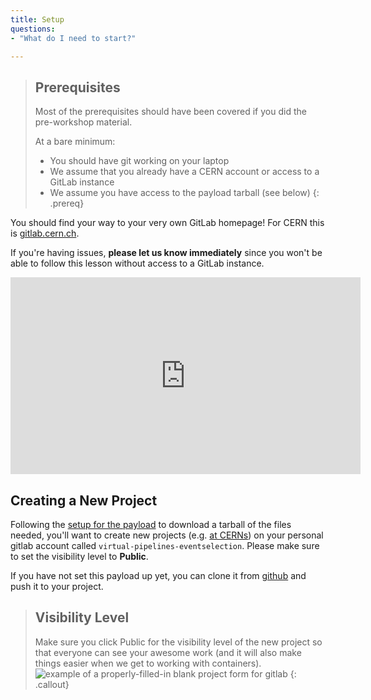 ```yaml
---
title: Setup
questions:
- "What do I need to start?"

---
```

> ## Prerequisites
>
> Most of the prerequisites should have been covered if you did the
> pre-workshop material.
>
> At a bare minimum:
> - You should have git working on your laptop
> - We assume that you already have a CERN account or access to a GitLab instance
> - We assume you have access to the payload tarball (see below)
{: .prereq}

You should find your way to your very own GitLab homepage!
For CERN this is [gitlab.cern.ch](https://gitlab.cern.ch).

If you're having issues, **please let us know immediately**
since you won't be able to follow this lesson without access to a GitLab
instance.

<iframe width="560" height="315" src="https://www.youtube.com/embed/Pz1gtlQDVyo?si=LcG6YVteCQ38SZ12" title="YouTube video player" frameborder="0" allow="accelerometer; autoplay; clipboard-write; encrypted-media; gyroscope; picture-in-picture; web-share" allowfullscreen></iframe>

## Creating a New Project

Following the [setup for the payload](https://hsf-training.github.io/hsf-training-cms-analysis-webpage/setup.html) to download a tarball of the files needed, you'll want to create new projects (e.g. [at CERNs](https://gitlab.cern.ch/projects/new)) on your personal gitlab account called `virtual-pipelines-eventselection`. Please make sure to set the visibility level to **Public**.

If you have not set this payload up yet, you can clone it from [github](https://github.com/hsf-training/hsf-training-cms-analysis) and push it to your project.

> ## Visibility Level
>
> Make sure you click Public for the visibility level of the new project so that everyone can see your awesome work
> (and it will also make things easier when we get to working with containers).
> ![example of a properly-filled-in blank project form for gitlab]({{site.baseurl}}/fig/blank-project-form.png)
{: .callout}
